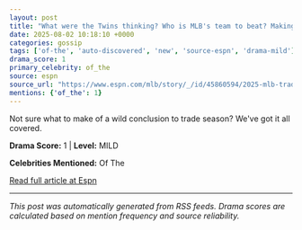 ```yaml
---
layout: post
title: "What were the Twins thinking? Who is MLB's team to beat? Making sense of the trade deadline's biggest surprises"
date: 2025-08-02 10:18:10 +0000
categories: gossip
tags: ['of-the', 'auto-discovered', 'new', 'source-espn', 'drama-mild']
drama_score: 1
primary_celebrity: of_the
source: espn
source_url: "https://www.espn.com/mlb/story/_/id/45860594/2025-mlb-trade-deadline-real-not-twins-padres-mets-phillies-yankees-cubs-dodgers"
mentions: {'of_the': 1}
---
```


Not sure what to make of a wild conclusion to trade season? We've got it all covered.

**Drama Score:** 1 | **Level:** MILD

**Celebrities Mentioned:** Of The

[Read full article at Espn](https://www.espn.com/mlb/story/_/id/45860594/2025-mlb-trade-deadline-real-not-twins-padres-mets-phillies-yankees-cubs-dodgers)

---
*This post was automatically generated from RSS feeds. Drama scores are calculated based on mention frequency and source reliability.*
